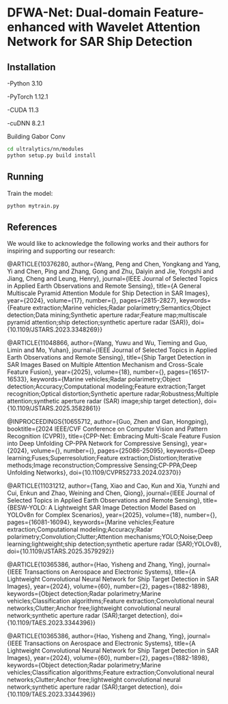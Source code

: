 # DFWA-Net: Dual-domain Feature-enhanced with Wavelet Attention Network for SAR Ship Detection

## Installation

-Python 3.10

-PyTorch 1.12.1

-CUDA 11.3

-cuDNN 8.2.1

Building Gabor Conv

```bash
cd ultralytics/nn/modules
python setup.py build install 
```

## Running

Train the model:

```bash
python mytrain.py
```

## References

We would like to acknowledge the following works and their authors for inspiring and supporting our research:

@ARTICLE{10376280,
  author={Wang, Peng and Chen, Yongkang and Yang, Yi and Chen, Ping and Zhang, Gong and Zhu, Daiyin and Jie, Yongshi and Jiang, Cheng and Leung, Henry},
  journal={IEEE Journal of Selected Topics in Applied Earth Observations and Remote Sensing}, 
  title={A General Multiscale Pyramid Attention Module for Ship Detection in SAR Images}, 
  year={2024},
  volume={17},
  number={},
  pages={2815-2827},
  keywords={Feature extraction;Marine vehicles;Radar polarimetry;Semantics;Object detection;Data mining;Synthetic aperture radar;Feature map;multiscale pyramid attention;ship detection;synthetic aperture radar (SAR)},
  doi={10.1109/JSTARS.2023.3348269}}

@ARTICLE{11048866,
  author={Wang, Yuwu and Wu, Tieming and Guo, Limin and Mo, Yuhan},
  journal={IEEE Journal of Selected Topics in Applied Earth Observations and Remote Sensing}, 
  title={Ship Target Detection in SAR Images Based on Multiple Attention Mechanism and Cross-Scale Feature Fusion}, 
  year={2025},
  volume={18},
  number={},
  pages={16517-16533},
  keywords={Marine vehicles;Radar polarimetry;Object detection;Accuracy;Computational modeling;Feature extraction;Target recognition;Optical distortion;Synthetic aperture radar;Robustness;Multiple attention;synthetic aperture radar (SAR) image;ship target detection},
  doi={10.1109/JSTARS.2025.3582861}}

@INPROCEEDINGS{10655712,
  author={Guo, Zhen and Gan, Hongping},
  booktitle={2024 IEEE/CVF Conference on Computer Vision and Pattern Recognition (CVPR)}, 
  title={CPP-Net: Embracing Multi-Scale Feature Fusion into Deep Unfolding CP-PPA Network for Compressive Sensing}, 
  year={2024},
  volume={},
  number={},
  pages={25086-25095},
  keywords={Deep learning;Fuses;Superresolution;Feature extraction;Distortion;Iterative methods;Image reconstruction;Compressive Sensing;CP-PPA;Deep Unfolding Networks},
  doi={10.1109/CVPR52733.2024.02370}}

@ARTICLE{11031212,
  author={Tang, Xiao and Cao, Kun and Xia, Yunzhi and Cui, Enkun and Zhao, Weining and Chen, Qiong},
  journal={IEEE Journal of Selected Topics in Applied Earth Observations and Remote Sensing}, 
  title={BESW-YOLO: A Lightweight SAR Image Detection Model Based on YOLOv8n for Complex Scenarios}, 
  year={2025},
  volume={18},
  number={},
  pages={16081-16094},
  keywords={Marine vehicles;Feature extraction;Computational modeling;Accuracy;Radar polarimetry;Convolution;Clutter;Attention mechanisms;YOLO;Noise;Deep learning;lightweight;ship detection;synthetic aperture radar (SAR);YOLOv8},
  doi={10.1109/JSTARS.2025.3579292}}

@ARTICLE{10365386,
  author={Hao, Yisheng and Zhang, Ying},
  journal={IEEE Transactions on Aerospace and Electronic Systems}, 
  title={A Lightweight Convolutional Neural Network for Ship Target Detection in SAR Images}, 
  year={2024},
  volume={60},
  number={2},
  pages={1882-1898},
  keywords={Object detection;Radar polarimetry;Marine vehicles;Classification algorithms;Feature extraction;Convolutional neural networks;Clutter;Anchor free;lightweight convolutional neural network;synthetic aperture radar (SAR);target detection},
  doi={10.1109/TAES.2023.3344396}}

@ARTICLE{10365386,
  author={Hao, Yisheng and Zhang, Ying},
  journal={IEEE Transactions on Aerospace and Electronic Systems}, 
  title={A Lightweight Convolutional Neural Network for Ship Target Detection in SAR Images}, 
  year={2024},
  volume={60},
  number={2},
  pages={1882-1898},
  keywords={Object detection;Radar polarimetry;Marine vehicles;Classification algorithms;Feature extraction;Convolutional neural networks;Clutter;Anchor free;lightweight convolutional neural network;synthetic aperture radar (SAR);target detection},
  doi={10.1109/TAES.2023.3344396}}

